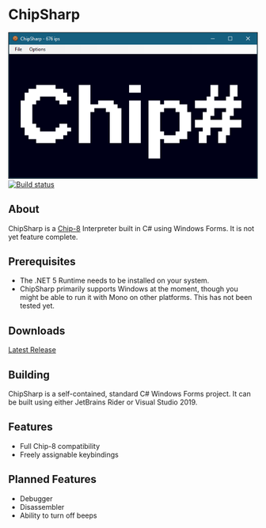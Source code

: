 # ChipSharp
![image](chipsharp.png)  
[![Build status](https://ci.appveyor.com/api/projects/status/vj7d8yiv00re982p/branch/master?svg=true)](https://ci.appveyor.com/project/Sairenity/chipsharp/branch/master)


## About
ChipSharp is a [Chip-8](https://en.wikipedia.org/wiki/CHIP-8) Interpreter built in C# using Windows Forms. It is not yet feature complete.

## Prerequisites
* The .NET 5 Runtime needs to be installed on your system.
* ChipSharp primarily supports Windows at the moment, though you might be able to run it with Mono on other platforms. This has not been tested yet.

## Downloads
[Latest Release](https://github.com/Sairenity/ChipSharp/releases/latest)

## Building
ChipSharp is a self-contained, standard C# Windows Forms project. It can be built using either JetBrains Rider or Visual Studio 2019.

## Features
* Full Chip-8 compatibility
* Freely assignable keybindings

## Planned Features
* Debugger
* Disassembler
* Ability to turn off beeps
